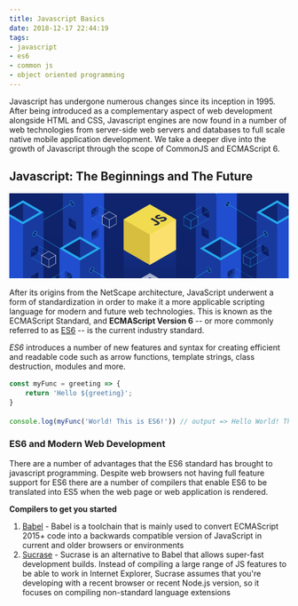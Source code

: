 ```yaml
---
title: Javascript Basics
date: 2018-12-17 22:44:19
tags:
- javascript 
- es6 
- common js 
- object oriented programming
---
```

Javascript has undergone numerous changes since its inception in 1995. After being introduced as a complementary aspect of web development alongside HTML and CSS, Javascript engines are now found in a number of web technologies from server-side web servers and databases to full scale native mobile application development. We take a deeper dive into the growth of Javascript through the scope of CommonJS and ECMAScript 6. 

## Javascript: The Beginnings and The Future 
![Diagram1](https://raw.githubusercontent.com/Developer-Handshake/Developer-Handshake.github.io/org-page/img-media/javascript.png)

After its origins from the NetScape architecture, JavaScript underwent a form of standardization in order to make it a more applicable scripting language for modern and future web technologies. This is known as the ECMAScript Standard, and **ECMAScript Version 6** -- or more commonly referred to as [ES6](http://es6-features.org/#Constants) -- is the current industry standard. 

_ES6_ introduces a number of new features and syntax for creating efficient and readable code such as arrow functions, template strings, class destruction, modules and more. 

```javascript 
const myFunc = greeting => {
    return 'Hello ${greeting}'; 
}

console.log(myFunc('World! This is ES6!')) // output => Hello World! This is ES6!
```

### ES6 and Modern Web Development 
There are a number of advantages that the ES6 standard has brought to javascript programming. Despite web browsers not having full feature support for ES6 there are a number of compilers that enable ES6 to be translated into ES5 when the web page or web application is rendered. 

**Compilers to get you started** 
1. [Babel](https://babeljs.io/) - Babel is a toolchain that is mainly used to convert ECMAScript 2015+ code into a backwards compatible version of JavaScript in current and older browsers or environments 
2. [Sucrase](https://sucrase.io/) - Sucrase is an alternative to Babel that allows super-fast development builds. Instead of compiling a large range of JS features to be able to work in Internet Explorer, Sucrase assumes that you're developing with a recent browser or recent Node.js version, so it focuses on compiling non-standard language extensions 






